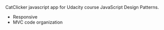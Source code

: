 CatClicker javascript app for Udacity course JavaScript Design Patterns.
 * Responsive
 * MVC code organization
 